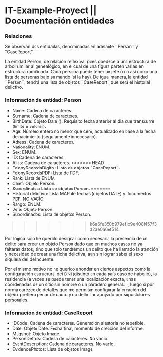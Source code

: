 ﻿# IT-Example-Proyect || Documentación entidades



### **Relaciones**

Se observan dos entidadas, denominadas en adelante ¨Person¨ y "CaseReport".

La entidad Person, de relación reflexiva, pues obedece a una estructura
de arbol similar al genealógico, en el cual de una figura parten varias en estructura ramificada.
Cada persona puede tener un jefe o no así como una lista de personas bajo su mando (si la hay).
De igual manera, la entidad ¨Person¨, tendrá una lista de objetos ¨CaseReport¨ que será el historial delictivo.

### **Información de entidad: Person**

- Name: Cadena de caracteres.
- Surname: Cadena de caracteres.
- BirthDate: Objeto Date (). Requisito fecha anterior al dia que transcurre (límite a valorar).
- Age: Número entero no menor que cero, actualizado en base a la fecha de nacimiento (seguramente innecesario).
- Adress: Cadena de caracteres.  
- Nationality: ENUM.
- Sex: ENUM.
- ID: Cadena de caracteres.
- Alias: Cadena de caracteres.
<<<<<<< HEAD
- FelonyRecordsDigital: Lista de objetos ¨CaseReport¨.
- FelonyRecordsPDF: Lista de PDF.
- Rank: Lista de ENUM.
- Chief: Objeto Person.
- Subordinates: Lista de objetos Person.
=======
- Historial delictivo: Lista MAP de fechas (objetos DATE) y documentos PDF. NO VACÍO.
- Rango: ENUM.
- Jefe: Objeto Person.
- Subordinados: Lista de objetos Person.
>>>>>>> b6a6fe350b979ef1c9e408f457f332ae0a6ef514

Por lógica solo he querido designar como necesaria la presencia de un delito para crear un objeto Person dado que en muchos casos no ya faltarán datos, sino que solo tendrémos un delito que ha llamado la atención y necesidad de crear una ficha delictiva, aun sin lograr saber el sexo siquiera del delincuente. 

Por el mismo motivo no he querido ahondar en ciertos aspectos como la configuración estructural del DNI (distinto en cada país caso de haberlo), la residencia (a veces se puede tener una localización exacta, unas coordenadas de un sitio sin nombre o un paradero general...), luego si por norma carezco de detalles que me permitan configurar la creación del objeto, prefiero pecar de cauto y no delimitar apoyado por suposiciones personales.


### **Información de entidad: CaseReport**

- IDCode: Cadena de caracteres. Generación aleatoria no repetible.
- Date: Objeto Date. Fecha final, momento de creación del informe.
- Mugshot: Objeto Image.
- PersonDetails: Cadena de caracteres. No vacío.  
- EventDescription: Cadena de caracteres. No vacío.
- EvidencePhotos: Lista de objetos Image.